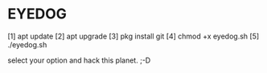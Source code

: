 # EYEDOG

[1] apt update
[2] apt upgrade
[3] pkg install git
[4] chmod +x eyedog.sh
[5] ./eyedog.sh

select your option and hack this planet. ;-D
